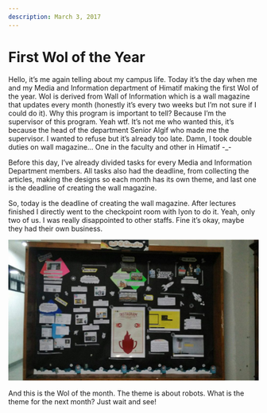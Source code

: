 ```yaml
---
description: March 3, 2017
---
```


# First WoI of the Year

Hello, it’s me again telling about my campus life. Today it’s the day when me and my Media and Information department of Himatif making the first WoI of the year. WoI is derived from Wall of Information which is a wall magazine that updates every month (honestly it’s every two weeks but I’m not sure if I could do it). Why this program is important to tell? Because I’m the supervisor of this program. Yeah wtf. It’s not me who wanted this, it’s because the head of the department Senior Algif who made me the supervisor. I wanted to refuse but it’s already too late. Damn, I took double duties on wall magazine… One in the faculty and other in Himatif -\_-

Before this day, I’ve already divided tasks for every Media and Information Department members. All tasks also had the deadline, from collecting the articles, making the designs so each month has its own theme, and last one is the deadline of creating the wall magazine.

So, today is the deadline of creating the wall magazine. After lectures finished I directly went to the checkpoint room with Iyon to do it. Yeah, only two of us. I was really disappointed to other staffs. Fine it’s okay, maybe they had their own business.

![](<../../.gitbook/assets/image (29).png>)

And this is the WoI of the month. The theme is about robots. What is the theme for the next month? Just wait and see!
